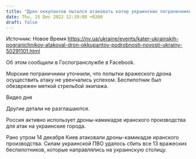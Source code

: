 ```yaml
---
title: "Дрон оккупантов пытался атаковать катер украинских пограничников в Николаевской области"
date: Thu, 15 Dec 2022 12:39:00 +0200
draft: false
---
```

Источник: Новое Время https://nv.ua/ukraine/events/kater-ukrainskih-pogranichnikov-atakoval-dron-okkupantov-podrobnosti-novosti-ukrainy-50291101.html


 Об этом сообщили в Госпогранслужбе в Facebook.

Морские пограничники уточнили, что попытки вражеского дрона осуществить атаку не увенчались успехом. Беспилотник был обезврежен меткой стрельбой экипажа.

 Видео дня   

Другие детали не разглашаются.

Россия активно использует дроны-камикадзе иранского производства для атак на украинские города.

Рано утром 14 декабря Киев атаковали дроны-камикадзе иранского производства. Силам украинской ПВО удалось сбить все 13 вражеских беспилотников, которые направлялись на украинскую столицу.
